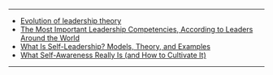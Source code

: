 
--------------
- [Evolution of leadership theory](https://bmjleader.bmj.com/content/leader/5/1/3.full.pdf)
- [The Most Important Leadership Competencies, According to Leaders Around the World](https://hbr.org/2016/03/the-most-important-leadership-competencies-according-to-leaders-around-the-world)
- [What Is Self-Leadership? Models, Theory, and Examples](https://positivepsychology.com/self-leadership/#:~:text=Self%2Dleadership%20is%20the%20practice,management%20literature%20by%20Charles%20C.)
- [What Self-Awareness Really Is (and How to Cultivate It)](https://hbr.org/2018/01/what-self-awareness-really-is-and-how-to-cultivate-it)

-----------
